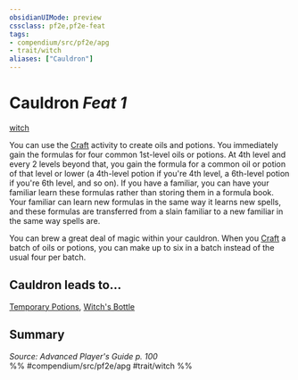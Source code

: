 ```yaml
---
obsidianUIMode: preview
cssclass: pf2e,pf2e-feat
tags:
- compendium/src/pf2e/apg
- trait/witch
aliases: ["Cauldron"]
---
```

# Cauldron  *Feat 1*  
[witch](Reference/Rules/Traits/witch-apg.md "Witch Class Trait")  


You can use the [Craft](craft.md) activity to create oils and potions. You immediately gain the formulas for four common 1st-level oils or potions. At 4th level and every 2 levels beyond that, you gain the formula for a common oil or potion of that level or lower (a 4th-level potion if you're 4th level, a 6th-level potion if you're 6th level, and so on). If you have a familiar, you can have your familiar learn these formulas rather than storing them in a formula book. Your familiar can learn new formulas in the same way it learns new spells, and these formulas are transferred from a slain familiar to a new familiar in the same way spells are.

You can brew a great deal of magic within your cauldron. When you [Craft](craft.md) a batch of oils or potions, you can make up to six in a batch instead of the usual four per batch.

## Cauldron leads to...

[Temporary Potions](temporary-potions-apg.md), [Witch's Bottle](witchs-bottle-apg.md)

## Summary

*Source: Advanced Player's Guide p. 100*  
%% #compendium/src/pf2e/apg #trait/witch %%